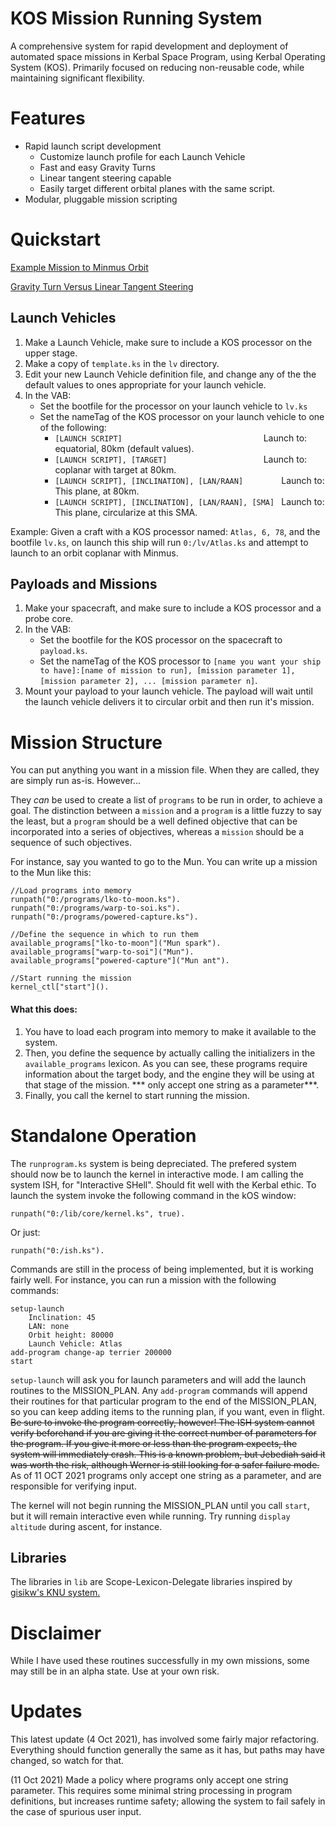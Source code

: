 KOS Mission Running System
===========================
A comprehensive system for rapid development and deployment of automated space missions in Kerbal Space Program, using Kerbal Operating System (KOS).
Primarily focused on reducing non-reusable code, while maintaining significant flexibility.

Features
========
 - Rapid launch script development
   - Customize launch profile for each Launch Vehicle
   - Fast and easy Gravity Turns 
   - Linear tangent steering capable
   - Easily target different orbital planes with the same script.
 - Modular, pluggable mission scripting
 
Quickstart
==========
[Example Mission to Minmus Orbit](https://youtu.be/8BtfHxGP5ns)

[Gravity Turn Versus Linear Tangent Steering](https://youtu.be/coE-mWIxKf0)

Launch Vehicles
--------
 1. Make a Launch Vehicle, make sure to include a KOS processor on the upper stage.
 2. Make a copy of `template.ks` in the `lv` directory. 
 3. Edit your new Launch Vehicle definition file, and change any of the the default values to ones appropriate for your launch vehicle.
 4. In the VAB:
    - Set the bootfile for the processor on your launch vehicle to `lv.ks`
    - Set the nameTag of the KOS processor on your launch vehicle to one of the following:
      - `[LAUNCH SCRIPT]                               ` Launch to: equatorial, 80km (default values).
      - `[LAUNCH SCRIPT], [TARGET]                     ` Launch to: coplanar with target at 80km.
      - `[LAUNCH SCRIPT], [INCLINATION], [LAN/RAAN]        ` Launch to: This plane, at 80km.
      - `[LAUNCH SCRIPT], [INCLINATION], [LAN/RAAN], [SMA] ` Launch to: This plane, circularize at this SMA.

Example: Given a craft with a KOS processor named: `Atlas, 6, 78`, and the bootfile `lv.ks`, on launch this ship will run `0:/lv/Atlas.ks` and attempt to launch to an orbit coplanar with Minmus.

Payloads and Missions
--------------------
 1. Make your spacecraft, and make sure to include a KOS processor and a probe core.
 2. In the VAB:
    - Set the bootfile for the KOS processor on the spacecraft to `payload.ks`.
    - Set the nameTag of the KOS processor to `[name you want your ship to have]:[name of mission to run], [mission parameter 1], [mission parameter 2], ... [mission parameter n]`.
 3. Mount your payload to your launch vehicle. The payload will wait until the launch vehicle delivers it to circular orbit and then run it's mission.

Mission Structure
=================
You can put anything you want in a mission file.  When they are called, they are simply run as-is.  However...

They *can* be used to create a list of `programs` to be run in order, to achieve a goal.  The distinction between a `mission` and a `program` is a little fuzzy to say the least, 
but a `program` should be a well defined objective that can be incorporated into a series of objectives, whereas a `mission` should be a sequence of such objectives.

For instance, say you wanted to go to the Mun.  You can write up a mission to the Mun like this:

    //Load programs into memory
    runpath("0:/programs/lko-to-moon.ks").
    runpath("0:/programs/warp-to-soi.ks").
    runpath("0:/programs/powered-capture.ks").

    //Define the sequence in which to run them
    available_programs["lko-to-moon"]("Mun spark").
    available_programs["warp-to-soi"]("Mun").
    available_programs["powered-capture"]("Mun ant").

    //Start running the mission
    kernel_ctl["start"]().

#### What this does:
 1. You have to load each program into memory to make it available to the system.
 2. Then, you define the sequence by actually calling the initializers in the `available_programs` lexicon.  As you can see, these programs require information about the target body, and the engine they will be using at that stage of the mission. *** only accept one string as a parameter***.
 3. Finally, you call the kernel to start running the mission.
    
Standalone Operation
====================
The `runprogram.ks` system is being depreciated.  The prefered system should now be to launch the kernel in interactive mode.  I am calling the system ISH, for "Interactive SHell".  Should fit well with the Kerbal ethic.
To launch the system invoke the following command in the kOS window:

    runpath("0:/lib/core/kernel.ks", true).

Or just:

    runpath("0:/ish.ks").

Commands are still in the process of being implemented, but it is working fairly well.  For instance, you can run a mission with the following commands:

    setup-launch
        Inclination: 45
        LAN: none
        Orbit height: 80000
        Launch Vehicle: Atlas
    add-program change-ap terrier 200000
    start

`setup-launch` will ask you for launch parameters and will add the launch routines to the MISSION_PLAN.
Any `add-program` commands will append their routines for that particular program to the end of the MISSION_PLAN, so you can keep adding items to the running plan, if you want, even in flight.  ~~Be sure to invoke the program correctly, however!  The ISH system cannot verify beforehand if you are giving it the correct number of parameters for the program.  If you give it more or less than the program expects, the system will immediately crash.  This is a known problem, but Jebediah said it was worth the risk, although Werner is still looking for a safer failure mode.~~  As of 11 OCT 2021 programs only accept one string as a parameter, and are responsible for verifying input.

The kernel will not begin running the MISSION_PLAN until you call `start`, but it will remain interactive even while running.  Try running `display altitude` during ascent, for instance.

Libraries
---------
The libraries in `lib` are Scope-Lexicon-Delegate libraries inspired by [gisikw's KNU system.](https://www.youtube.com/watch?v=cqtMpk2GaIY&list=PLb6UbFXBdbCrvdXVgY_3jp5swtvW24fYv&index=44)


Disclaimer
==========
While I have used these routines successfully in my own missions, some may still be in an alpha state.  Use at your own risk.


Updates
=======
This latest update (4 Oct 2021), has involved some fairly major refactoring.  Everything should function generally the same as it has, but paths may have changed, so watch for that.

(11 Oct 2021) Made a policy where programs only accept one string parameter.  This requires some minimal string processing in program definitions, but increases runtime safety; allowing the system to fail safely in the case of spurious user input.
